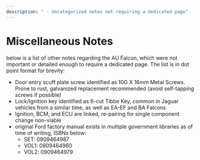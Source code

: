 ```yaml
---
description: " - Uncategorized notes not requiring a dedicated page"
---
```


# Miscellaneous Notes

below is a list of other notes regarding the AU Falcon, which were not important or detailed enough to require a dedicated page. The list is in dot point format for brevity:

- Door entry scuff plate screw identified as 10G X 16mm Metal Screws. Prone to rust, galvanized replacement recommended (avoid self-tapping screws if possible)
- Lock/Ignition key identified as 6-cut Tibbe Key, common in Jaguar vehicles from a similar time, as well as EA-EF and BA Falcons
- Ignition, BCM, and ECU are linked, re-pairing for single component change non-viable
- original Ford factory manual exists in multiple government libraries as of time of writing, ISBNs below:
  - SET: 0909464987
  - VOL1: 0909464960
  - VOL2: 0909464979